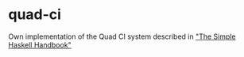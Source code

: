 # quad-ci

Own implementation of the Quad CI system described in ["The Simple Haskell Handbook"](https://leanpub.com/simple-haskell-book)
